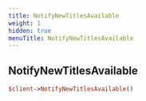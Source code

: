 ```yaml
---
title: NotifyNewTitlesAvailable
weight: 1
hidden: true
menuTitle: NotifyNewTitlesAvailable
---
```

## NotifyNewTitlesAvailable
```perl
$client->NotifyNewTitlesAvailable()
```